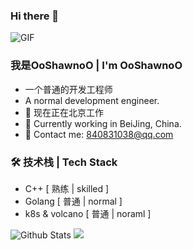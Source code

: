 ### Hi there 👋
<!--
**OoShawnoO/OoShawnoO** is a ✨ _special_ ✨ repository because its `README.md` (this file) appears on your GitHub profile.

Here are some ideas to get you started:

- 🔭 I’m currently working on ...
- 🌱 I’m currently learning ...
- 👯 I’m looking to collaborate on ...
- 🤔 I’m looking for help with ...
- 💬 Ask me about ...
- 📫 How to reach me: ...
- 😄 Pronouns: ...
- ⚡ Fun fact: ...
-->
<img alt="GIF" src="https://raw.githubusercontent.com/JoeyBling/JoeyBling/master/pic/pusheencode.gif" />

### 我是OoShawnoO | I'm OoShawnoO
- 一个普通的开发工程师
- A normal development engineer.
- 🌱 现在正在北京工作
- 🌱 Currently working in BeiJing, China.
- 💬 Contact me: [840831038@qq.com](mailto:840831038@qq.com)

### 🛠 技术栈 | Tech Stack
- C++ [ 熟练 | skilled ]
- Golang [ 普通 | normal ]
- k8s & volcano [ 普通 | noraml ]



![Github Stats](https://github-readme-stats.vercel.app/api?username=OoShawnoO&show_icons=true&theme=neon&count_private=true)
<img src="https://github-readme-stats.vercel.app/api/top-langs/?username=OoShawnoO&theme=neon&layout=compact">


